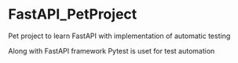 # FastAPI_PetProject
Pet project to learn FastAPI with implementation of automatic testing

Along with FastAPI framework Pytest is uset for test automation